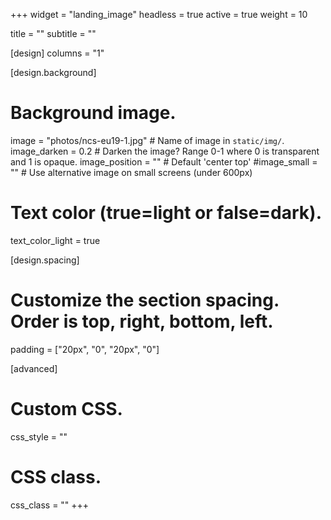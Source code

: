 +++
widget = "landing_image" 
headless = true
active = true
weight = 10

title = ""
subtitle = ""

[design]
  columns = "1"

[design.background]

  # Background image.
  image = "photos/ncs-eu19-1.jpg"  # Name of image in `static/img/`.
  image_darken = 0.2  # Darken the image? Range 0-1 where 0 is transparent and 1 is opaque.
  image_position = "" # Default 'center top'
  #image_small = "" # Use alternative image on small screens (under 600px)

  # Text color (true=light or false=dark).
  text_color_light = true

[design.spacing]
  # Customize the section spacing. Order is top, right, bottom, left.
  padding = ["20px", "0", "20px", "0"]

[advanced]
 # Custom CSS. 
 css_style = ""
 
 # CSS class.
 css_class = ""
+++